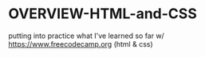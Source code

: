 # OVERVIEW-HTML-and-CSS
putting into practice what I've learned so far w/ https://www.freecodecamp.org (html &amp; css)
